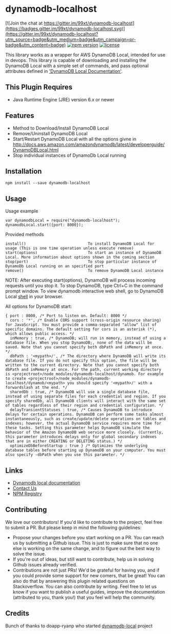 dynamodb-localhost
=================================
[![Join the chat at https://gitter.im/99xt/dynamodb-localhost](https://badges.gitter.im/99xt/dynamodb-localhost.svg)](https://gitter.im/99xt/dynamodb-localhost?utm_source=badge&utm_medium=badge&utm_campaign=pr-badge&utm_content=badge)
[![npm version](https://badge.fury.io/js/dynamodb-localhost.svg)](https://badge.fury.io/js/dynamodb-localhost)
[![license](https://img.shields.io/npm/l/dynamodb-localhost.svg)](https://www.npmjs.com/package/dynamodb-localhost)

This library works as a wrapper for AWS DynamoDB Local, intended for use in devops. This library is capable of downloading and installing the DynamoDB Local with a simple set of commands, and pass optional attributes defined in ['DynamoDB Local Documentation'](http://docs.aws.amazon.com/amazondynamodb/latest/developerguide/DynamoDBLocal.html).

## This Plugin Requires

* Java Runtime Engine (JRE) version 6.x or newer

## Features

* Method to Download/Install DynamoDB Local
* Remove/Uninstall DynamoDB Local
* Start/Restart DynamoDB Local with all the options givne in http://docs.aws.amazon.com/amazondynamodb/latest/developerguide/DynamoDBLocal.html
* Stop individual instances of DynamoDb Local running

## Installation

`npm install --save dynamodb-localhost`

## Usage

Usage example

```
var dynamodbLocal = require("dynamodb-localhost");
dynamodbLocal.start({port: 8000});
```

Provided methods

```
install()                           To install DynamoDB Local for usage (This is one time operation unless execute remove)
start(options)                      To start an instance of DynamoDB Local. More information about options shown in the coming section
stop(port)                          To stop particular instance of DynamoDb Local running on an specified port
remove()                            To remove DynamoDB Local instance
```

NOTE: After executing start(options), DynamoDB will process incoming requests until you stop it. To stop DynamoDB, type Ctrl+C in the command prompt window. To view dynamodb interactive web shell, go to DynamoDB Local [shell](http://localhost:8000/shell) in your browser.

All options for DynamoDB start:

```
{ port : 8000, /* Port to listen on. Default: 8000 */
  cors : '*', /* Enable CORS support (cross-origin resource sharing) for JavaScript. You must provide a comma-separated "allow" list of specific domains. The default setting for cors is an asterisk (*), which allows public access. */
  inMemory : true, /* DynamoDB; will run in memory, instead of using a database file. When you stop DynamoDB;, none of the data will be saved. Note that you cannot specify both dbPath and inMemory at once. */
  dbPath : '<mypath>/', /* The directory where DynamoDB will write its database file. If you do not specify this option, the file will be written to the current directory. Note that you cannot specify both dbPath and inMemory at once. For the path, current working directory is <projectroot>/node_modules/dynamodb-localhost/dynamob. For example to create <projectroot>/node_modules/dynamodb-localhost/dynamob/<mypath> you should specify '<mypath>/' with a forwardslash at the end. */
  sharedDb : true, /* DynamoDB will use a single database file, instead of using separate files for each credential and region. If you specify sharedDb, all DynamoDB clients will interact with the same set of tables regardless of their region and credential configuration. */
  delayTransientStatuses : true, /* Causes DynamoDB to introduce delays for certain operations. DynamoDB can perform some tasks almost instantaneously, such as create/update/delete operations on tables and indexes; however, the actual DynamoDB service requires more time for these tasks. Setting this parameter helps DynamoDB simulate the behavior of the Amazon DynamoDB web service more closely. (Currently, this parameter introduces delays only for global secondary indexes that are in either CREATING or DELETING status.) */
  optimizeDbBeforeStartup : true } /* Optimizes the underlying database tables before starting up DynamoDB on your computer. You must also specify -dbPath when you use this parameter. */
```

## Links

* [Dynamodb local documentation](http://docs.aws.amazon.com/amazondynamodb/latest/developerguide/DynamoDBLocal.html)
* [Contact Us](mailto:ashanf@99x.lk)
* [NPM Registry](https://www.npmjs.com/package/dynamodb-localhost)

## Contributing

We love our contributors! If you'd like to contribute to the project, feel free to submit a PR. But please keep in mind the following guidelines:

* Propose your changes before you start working on a PR. You can reach us by submitting a Github issue. This is just to make sure that no one else is working on the same change, and to figure out the best way to solve the issue.
* If you're out of ideas, but still want to contribute, help us in solving Github issues already verified.
* Contributions are not just PRs! We'd be grateful for having you, and if you could provide some support for new comers, that be great! You can also do that by answering this plugin related questions on Stackoverflow.
You can also contribute by writing. Feel free to let us know if you want to publish a useful guides, improve the documentation (attributed to you, thank you!) that you feel will help the community.

## Credits

Bunch of thanks to doapp-ryanp who started [dynamodb-local](https://github.com/doapp-ryanp/dynamodb-local) project